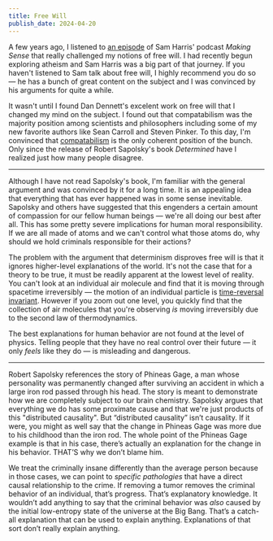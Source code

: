```yaml
---
title: Free Will
publish_date: 2024-04-20
---
```


A few years ago, I listened to [an episode](https://www.samharris.org/podcasts/making-sense-episodes/241-final-thoughts-on-free-will) of Sam Harris' podcast _Making Sense_ that really challenged my notions of free will. I had recently begun exploring atheism and Sam Harris was a big part of that journey. If you haven't listened to Sam talk about free will, I highly recommend you do so — he has a bunch of great content on the subject and I was convinced by his arguments for quite a while.

It wasn't until I found Dan Dennett's excelent work on free will that I changed my mind on the subject. I found out that compatabilism was the majority position among scientists and philosophers including some of my new favorite authors like Sean Carroll and Steven Pinker. To this day, I'm convinced that [compatabilism](https://en.wikipedia.org/wiki/Compatibilism) is the only coherent position of the bunch. Only since the release of Robert Sapolsky's book _Determined_ have I realized just how many people disagree.

<hr>

Although I have not read Sapolsky's book, I'm familiar with the general argument and was convinced by it for a long time. It is an appealing idea that everything that has ever happened was in some sense inevitable. Sapolsky and others have suggested that this engenders a certain amount of compassion for our fellow human beings — we're all doing our best after all. This has some pretty severe implications for human moral responsibility. If we are all made of atoms and we can't control what those atoms do, why should we hold criminals responsible for their actions?

The problem with the argument that determinism disproves free will is that it ignores higher-level explanations of the world. It's not the case that for a theory to be true, it must be readily apparent at the lowest level of reality. You can't look at an individual air molecule and find that it is moving through spacetime irreversibly — the motion of an individual particle is [time-reversal invariant](https://en.wikipedia.org/wiki/T-symmetry). However if you zoom out one level, you quickly find that the collection of air molecules that you're observing _is_ moving irreversibly due to the second law of thermodynamics.

The best explanations for human behavior are not found at the level of physics. Telling people that they have no real control over their future — it only _feels_ like they do — is misleading and dangerous.

<hr>

Robert Sapolsky references the story of Phineas Gage, a man whose personality was permanently changed after surviving an accident in which a large iron rod passed through his head. The story is meant to demonstrate how we are completely subject to our brain chemistry. Sapolsky argues that everything we do has some proximate cause and that we're just products of this "distributed causality". But “distributed causality” isn’t causality. If it were, you might as well say that the change in Phineas Gage was more due to his childhood than the iron rod. The whole point of the Phineas Gage example is that in his case, there’s actually an explanation for the change in his behavior. THAT’S why we don’t blame him.

We treat the criminally insane differently than the average person because in those cases, we can point to _specific pathologies_ that have a direct causal relationship to the crime. If removing a tumor removes the criminal behavior of an individual, that’s progress. That’s explanatory knowledge. It wouldn’t add anything to say that the criminal behavior was _also_ caused by the initial low-entropy state of the universe at the Big Bang. That’s a catch-all explanation that can be used to explain anything. Explanations of that sort don’t really explain anything.

